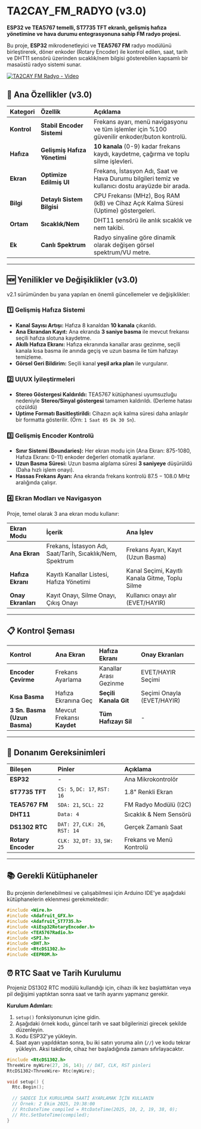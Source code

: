# TA2CAY_FM_RADYO (v3.0)

**ESP32 ve TEA5767 temelli, ST7735 TFT ekranlı, gelişmiş hafıza yönetimine ve hava durumu entegrasyonuna sahip FM radyo projesi.**

Bu proje, **ESP32** mikrodenetleyici ve **TEA5767 FM** radyo modülünü birleştirerek, döner enkoder (Rotary Encoder) ile kontrol edilen, saat, tarih ve DHT11 sensörü üzerinden sıcaklık/nem bilgisi gösterebilen kapsamlı bir masaüstü radyo sistemi sunar.

[![TA2CAY FM Radyo - Video](https://img.youtube.com/vi/joejpaq5zRA/maxresdefault.jpg)](https://www.youtube.com/watch?v=joejpaq5zRA)


## 🚀 Ana Özellikler (v3.0)

| Kategori | Özellik | Açıklama |
| :--- | :--- | :--- |
| **Kontrol** | **Stabil Encoder Sistemi** | Frekans ayarı, menü navigasyonu ve tüm işlemler için %100 güvenilir enkoder/buton kontrolü. |
| **Hafıza** | **Gelişmiş Hafıza Yönetimi** | **10 kanala** (0-9) kadar frekans kaydı, kaydetme, çağırma ve toplu silme işlevleri. |
| **Ekran** | **Optimize Edilmiş UI** | Frekans, İstasyon Adı, Saat ve Hava Durumu bilgileri temiz ve kullanıcı dostu arayüzde bir arada. |
| **Bilgi** | **Detaylı Sistem Bilgisi** | CPU Frekansı (MHz), Boş RAM (kB) ve Cihaz Açık Kalma Süresi (Uptime) göstergeleri. |
| **Ortam** | **Sıcaklık/Nem** | DHT11 sensörü ile anlık sıcaklık ve nem takibi. |
| **Ek** | **Canlı Spektrum** | Radyo sinyaline göre dinamik olarak değişen görsel spektrum/VU metre. |

---

## 🆕 Yenilikler ve Değişiklikler (v3.0)

v2.1 sürümünden bu yana yapılan en önemli güncellemeler ve değişiklikler:

### 1️⃣ Gelişmiş Hafıza Sistemi
* **Kanal Sayısı Artışı:** Hafıza 8 kanaldan **10 kanala** çıkarıldı.
* **Ana Ekrandan Kayıt:** Ana ekranda **3 saniye basma** ile mevcut frekansı seçili hafıza slotuna kaydetme.
* **Akıllı Hafıza Ekranı:** Hafıza ekranında kanallar arası gezinme, seçili kanala kısa basma ile anında geçiş ve uzun basma ile tüm hafızayı temizleme.
* **Görsel Geri Bildirim:** Seçili kanal **yeşil arka plan** ile vurgulanır.

### 2️⃣ UI/UX İyileştirmeleri
* **Stereo Göstergesi Kaldırıldı:** TEA5767 kütüphanesi uyumsuzluğu nedeniyle **Stereo/Sinyal göstergesi** tamamen kaldırıldı. (Derleme hatası çözüldü)
* **Uptime Formatı Basitleştirildi:** Cihazın açık kalma süresi daha anlaşılır bir formatta gösterilir. (Örn: `1 Saat 05 Dk 30 Sn`).

### 3️⃣ Gelişmiş Encoder Kontrolü
* **Sınır Sistemi (Boundaries):** Her ekran modu için (Ana Ekran: 875-1080, Hafıza Ekranı: 0-11) enkoder değerleri otomatik ayarlanır.
* **Uzun Basma Süresi:** Uzun basma algılama süresi **3 saniyeye** düşürüldü (Daha hızlı işlem onayı).
* **Hassas Frekans Ayarı:** Ana ekranda frekans kontrolü $87.5 - 108.0 \text{ MHz}$ aralığında çalışır.

### 4️⃣ Ekran Modları ve Navigasyon
Proje, temel olarak 3 ana ekran modu kullanır:

| Ekran Modu | İçerik | Ana İşlev |
| :--- | :--- | :--- |
| **Ana Ekran** | Frekans, İstasyon Adı, Saat/Tarih, Sıcaklık/Nem, Spektrum | Frekans Ayarı, Kayıt (Uzun Basma) |
| **Hafıza Ekranı** | Kayıtlı Kanallar Listesi, Hafıza Yönetimi | Kanal Seçimi, Kayıtlı Kanala Gitme, Toplu Silme |
| **Onay Ekranları** | Kayıt Onayı, Silme Onayı, Çıkış Onayı | Kullanıcı onayı alır (EVET/HAYIR) |

---

## 📋 Kontrol Şeması

| Kontrol | Ana Ekran | Hafıza Ekranı | Onay Ekranları |
| :--- | :--- | :--- | :--- |
| **Encoder Çevirme** | Frekans Ayarlama | Kanallar Arası Gezinme | EVET/HAYIR Seçimi |
| **Kısa Basma** | Hafıza Ekranına Geç | **Seçili Kanala Git** | Seçimi Onayla (EVET/HAYIR) |
| **3 Sn. Basma (Uzun Basma)** | Mevcut Frekansı **Kaydet** | **Tüm Hafızayı Sil** | - |

---

## 🔧 Donanım Gereksinimleri

| Bileşen | Pinler | Açıklama |
| :--- | :--- | :--- |
| **ESP32** | - | Ana Mikrokontrolör |
| **ST7735 TFT** | `CS: 5`, `DC: 17`, `RST: 16` | 1.8" Renkli Ekran |
| **TEA5767 FM** | `SDA: 21`, `SCL: 22` | FM Radyo Modülü (I2C) |
| **DHT11** | `Data: 4` | Sıcaklık & Nem Sensörü |
| **DS1302 RTC**| `DAT: 27`, `CLK: 26`, `RST: 14` | Gerçek Zamanlı Saat |
| **Rotary Encoder**| `CLK: 32`, `DT: 33`, `SW: 25` | Frekans ve Menü Kontrolü |

---

## 📚 Gerekli Kütüphaneler

Bu projenin derlenebilmesi ve çalışabilmesi için Arduino IDE'ye aşağıdaki kütüphanelerin eklenmesi gerekmektedir:

```cpp
#include <Wire.h>
#include <Adafruit_GFX.h>
#include <Adafruit_ST7735.h>
#include <AiEsp32RotaryEncoder.h>
#include <TEA5767Radio.h>
#include <SPI.h>
#include <DHT.h>
#include <RtcDS1302.h>
#include <EEPROM.h>
```

## ⏰ RTC Saat ve Tarih Kurulumu

Projeniz DS1302 RTC modülü kullandığı için, cihazı ilk kez başlattıktan veya pil değişimi yaptıktan sonra saat ve tarih ayarını yapmanız gerekir.

**Kurulum Adımları:**

1.  `setup()` fonksiyonunun içine gidin.
2.  Aşağıdaki örnek kodu, güncel tarih ve saat bilgilerinizi girecek şekilde düzenleyin.
3.  Kodu ESP32'ye yükleyin.
4.  Saat ayarı yapıldıktan sonra, bu iki satırı yoruma alın (`//`) ve kodu tekrar yükleyin. Aksi takdirde, cihaz her başladığında zamanı sıfırlayacaktır.

```cpp
#include <RtcDS1302.h>
ThreeWire myWire(27, 26, 14); // DAT, CLK, RST pinleri
RtcDS1302<ThreeWire> Rtc(myWire);

void setup() {
  Rtc.Begin();
  
  // SADECE İLK KURULUMDA SAATİ AYARLAMAK İÇİN KULLANIN
  // Örnek: 2 Ekim 2025, 19:38:00
  // RtcDateTime compiled = RtcDateTime(2025, 10, 2, 19, 38, 0);
  // Rtc.SetDateTime(compiled);
}

```
